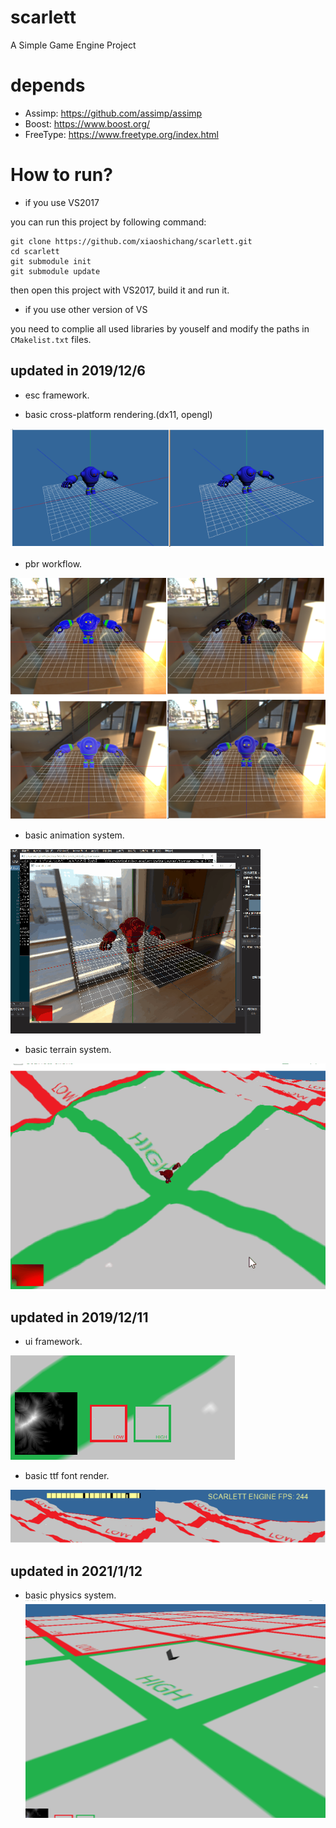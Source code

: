 # scarlett
A Simple Game Engine Project


# depends
+	Assimp: https://github.com/assimp/assimp
+	Boost: https://www.boost.org/
+	FreeType: https://www.freetype.org/index.html

# How to run?
+ if you use VS2017

you can run this project by following command:
```
git clone https://github.com/xiaoshichang/scarlett.git
cd scarlett
git submodule init
git submodule update
```
then open this project with VS2017, build it and run it.

+ if you use other version of VS

you need to complie all used libraries by youself and modify the paths in `CMakelist.txt` files.


## updated in 2019/12/6
+	esc framework.

+	basic cross-platform rendering.(dx11, opengl)

![img](Document/Resources/crossplatform.png)

+	pbr workflow.

![img](Document/Resources/PBR.png)

+	basic animation system.

![img](Document/Resources/animation.gif)

+	basic terrain system.

![img](Document/Resources/20191206.gif)


## updated in 2019/12/11
+	ui framework.

![img](Document/Resources/ui_framework.png)

+	basic ttf font render.

![img](Document/Resources/basic_font_render.png)

## updated in 2021/1/12
+   basic physics system.
![img](Document/Resources/RigidBody.gif)
